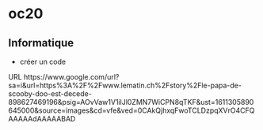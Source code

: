 # oc20
## Informatique
* créer un code
<?xml version="1.0" encoding="UTF-8"?>
<!DOCTYPE plist PUBLIC "-//Apple//DTD PLIST 1.0//EN" "http://www.apple.com/DTDs/PropertyList-1.0.dtd">
<plist version="1.0">
<dict>
	<key>URL</key>
	<string>https://www.google.com/url?sa=i&amp;url=https%3A%2F%2Fwww.lematin.ch%2Fstory%2Fle-papa-de-scooby-doo-est-decede-898627469196&amp;psig=AOvVaw1V1ilJl0ZMN7WiCPN8qTKF&amp;ust=1611305890645000&amp;source=images&amp;cd=vfe&amp;ved=0CAkQjhxqFwoTCLDzpqXVrO4CFQAAAAAdAAAAABAD</string>
</dict>
</plist>
